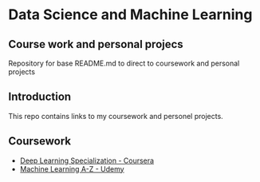 # Data Science and Machine Learning
## Course work and personal projecs
Repository for base README.md to direct to coursework and personal projects 

## Introduction
This repo contains links to my coursework and personel projects. 
## Coursework 
  - [Deep Learning Specialization - Coursera](https://github.com/philtsmith570/deep-learning-coursera/blob/master/README.md)
   - [Machine Learning A-Z - Udemy](https://github.com/philtsmith570/Machine_Learning_A-Z/blob/master/README.md)
